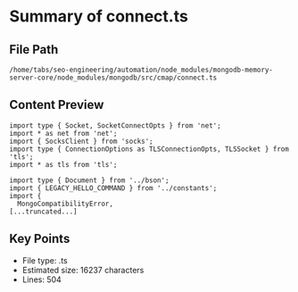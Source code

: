 # Summary of connect.ts
  
## File Path
`/home/tabs/seo-engineering/automation/node_modules/mongodb-memory-server-core/node_modules/mongodb/src/cmap/connect.ts`

## Content Preview
```
import type { Socket, SocketConnectOpts } from 'net';
import * as net from 'net';
import { SocksClient } from 'socks';
import type { ConnectionOptions as TLSConnectionOpts, TLSSocket } from 'tls';
import * as tls from 'tls';

import type { Document } from '../bson';
import { LEGACY_HELLO_COMMAND } from '../constants';
import {
  MongoCompatibilityError,
[...truncated...]
```

## Key Points
- File type: .ts
- Estimated size: 16237 characters
- Lines: 504
